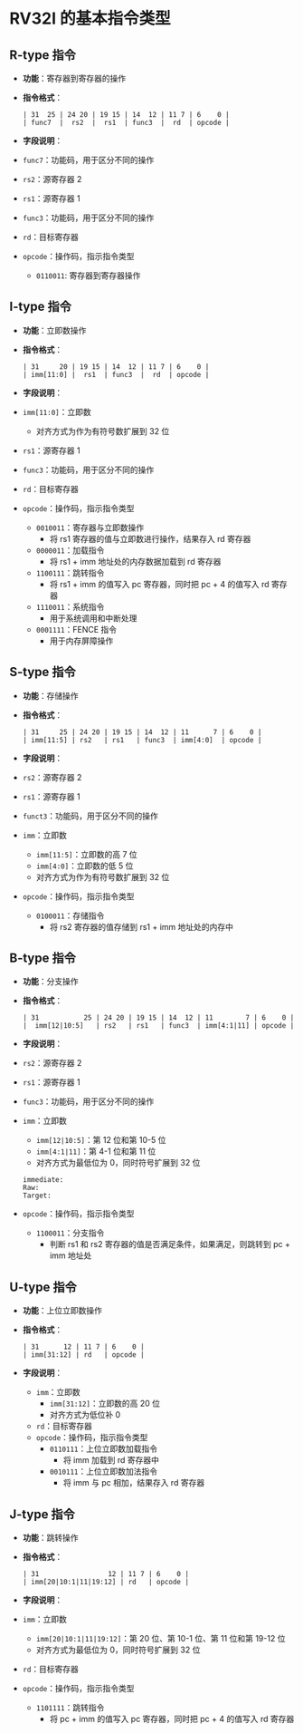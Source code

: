 # RV32I 的基本指令类型

## R-type 指令

- **功能**：寄存器到寄存器的操作
- **指令格式**：

  ```text
  | 31  25 | 24 20 | 19 15 | 14  12 | 11 7 | 6    0 |
  | func7  |  rs2  |  rs1  | func3  |  rd  | opcode |
  ```

- **字段说明**：
- `func7`：功能码，用于区分不同的操作
- `rs2`：源寄存器 2
- `rs1`：源寄存器 1
- `func3`：功能码，用于区分不同的操作
- `rd`：目标寄存器
- `opcode`：操作码，指示指令类型
  - `0110011`: 寄存器到寄存器操作

## I-type 指令

- **功能**：立即数操作
- **指令格式**：

  ```text
  | 31     20 | 19 15 | 14  12 | 11 7 | 6    0 |
  | imm[11:0] |  rs1  | func3  |  rd  | opcode |
  ```

- **字段说明**：
- `imm[11:0]`：立即数
  - 对齐方式为作为有符号数扩展到 32 位
- `rs1`：源寄存器 1
- `func3`：功能码，用于区分不同的操作
- `rd`：目标寄存器
- `opcode`：操作码，指示指令类型
  - `0010011`：寄存器与立即数操作
    - 将 rs1 寄存器的值与立即数进行操作，结果存入 rd 寄存器
  - `0000011`：加载指令
    - 将 rs1 + imm 地址处的内存数据加载到 rd 寄存器
  - `1100111`：跳转指令
    - 将 rs1 + imm 的值写入 pc 寄存器，同时把 pc + 4 的值写入 rd 寄存器
  - `1110011`：系统指令
    - 用于系统调用和中断处理
  - `0001111`：FENCE 指令
    - 用于内存屏障操作

## S-type 指令

- **功能**：存储操作
- **指令格式**：

  ```text
  | 31     25 | 24 20 | 19 15 | 14  12 | 11      7 | 6    0 |
  | imm[11:5] | rs2   | rs1   | func3  | imm[4:0]  | opcode |
  ```

- **字段说明**：
- `rs2`：源寄存器 2
- `rs1`：源寄存器 1
- `funct3`：功能码，用于区分不同的操作
- `imm`：立即数
  - `imm[11:5]`：立即数的高 7 位
  - `imm[4:0]`：立即数的低 5 位
  - 对齐方式为作为有符号数扩展到 32 位
- `opcode`：操作码，指示指令类型
  - `0100011`：存储指令
    - 将 rs2 寄存器的值存储到 rs1 + imm 地址处的内存中

## B-type 指令

- **功能**：分支操作
- **指令格式**：

  ```text
  | 31           25 | 24 20 | 19 15 | 14  12 | 11        7 | 6    0 |
  |  imm[12|10:5]   | rs2   | rs1   | func3  | imm[4:1|11] | opcode |
  ```

- **字段说明**：
- `rs2`：源寄存器 2
- `rs1`：源寄存器 1
- `func3`：功能码，用于区分不同的操作
- `imm`：立即数

  - `imm[12|10:5]`：第 12 位和第 10-5 位
  - `imm[4:1|11]`：第 4-1 位和第 11 位
  - 对齐方式为最低位为 0，同时符号扩展到 32 位

  ```text
  immediate:
  Raw:    
  Target: 
  ```

- `opcode`：操作码，指示指令类型
  - `1100011`：分支指令
    - 判断 rs1 和 rs2 寄存器的值是否满足条件，如果满足，则跳转到 pc + imm 地址处

## U-type 指令

- **功能**：上位立即数操作
- **指令格式**：

  ```text
  | 31      12 | 11 7 | 6    0 |
  | imm[31:12] | rd   | opcode |
  ```

- **字段说明**：
  - `imm`：立即数
    - `imm[31:12]`：立即数的高 20 位
    - 对齐方式为低位补 0
  - `rd`：目标寄存器
  - `opcode`：操作码，指示指令类型
    - `0110111`：上位立即数加载指令
      - 将 imm 加载到 rd 寄存器中
    - `0010111`：上位立即数加法指令
      - 将 imm 与 pc 相加，结果存入 rd 寄存器

## J-type 指令

- **功能**：跳转操作
- **指令格式**：

  ```text
  | 31                 12 | 11 7 | 6    0 |
  | imm[20|10:1|11|19:12] | rd   | opcode |
  ```

- **字段说明**：
- `imm`：立即数
  - `imm[20|10:1|11|19:12]`：第 20 位、第 10-1 位、第 11 位和第 19-12 位
  - 对齐方式为最低位为 0，同时符号扩展到 32 位
- `rd`：目标寄存器
- `opcode`：操作码，指示指令类型
  - `1101111`：跳转指令
    - 将 pc + imm 的值写入 pc 寄存器，同时把 pc + 4 的值写入 rd 寄存器
